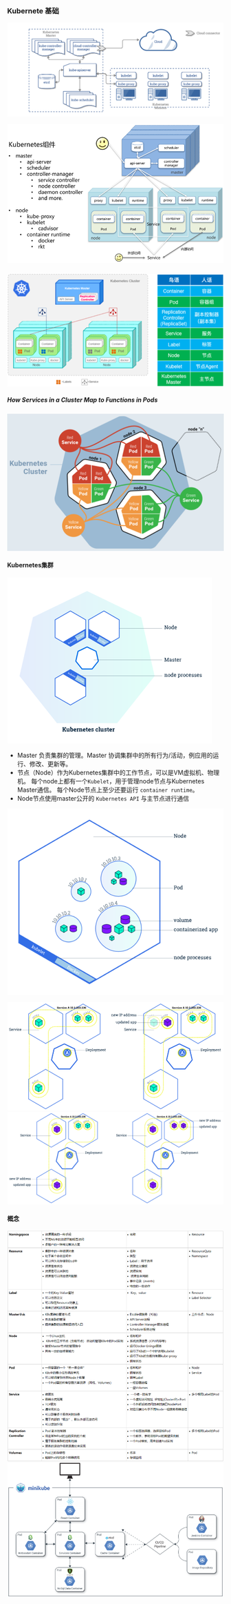 ### Kubernete 基础
![Kubernetes](./img/k8s/k8s-post-ccm-arch.png)

![Kubernetes](./img/k8s/k8s-overview.png)

##### 
![Kubernetes](./img/k8s/k8s-abbr.png)

##### How Services in a Cluster Map to Functions in Pods
![Kubernetes](./img/k8s/k8s-service-function.png)

#### Kubernetes集群


![Kubernetes](./img/k8s/k8s-module_cluster.png)
* Master 负责集群的管理。Master 协调集群中的所有行为/活动，例应用的运行、修改、更新等。
* 节点（Node）作为Kubernetes集群中的工作节点，可以是VM虚拟机、物理机。
  每个node上都有一个`Kubelet`，用于管理node节点与Kubernetes Master通信。
  每个Node节点上至少还要运行 `container runtime`。
* Node节点使用master公开的 `Kubernetes API` 与主节点进行通信

![Kubernetes](./img/k8s/k8s-module_nodes.png)

![Kubernetes](./img/k8s/k8s-module_rollingupdatesA.png) 
![Kubernetes](./img/k8s/k8s-module_rollingupdatesB.png)


#### 概念
![Kubernetes](./img/k8s/k8s-concept.png)
![Kubernetes](./img/k8s/k8s-minikube-part.png)


